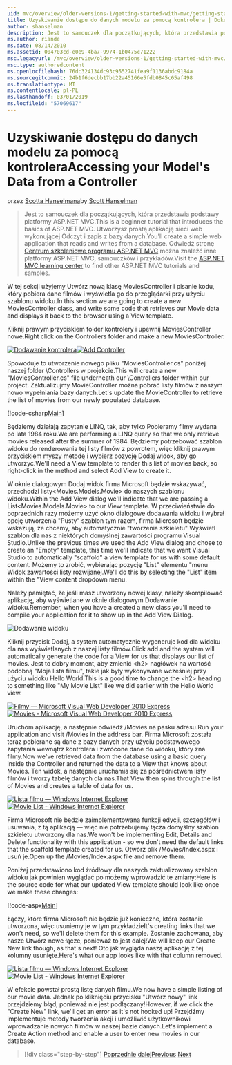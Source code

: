 ```yaml
---
uid: mvc/overview/older-versions-1/getting-started-with-mvc/getting-started-with-mvc-part5
title: Uzyskiwanie dostępu do danych modelu za pomocą kontrolera | Dokumentacja firmy Microsoft
author: shanselman
description: Jest to samouczek dla początkujących, która przedstawia podstawy platformy ASP.NET MVC. Utwórz prostą aplikację sieci web wykonującej Odczyt i zapis z bazy danych.
ms.author: riande
ms.date: 08/14/2010
ms.assetid: 004703cd-e0e9-4ba7-9974-1b0475c71222
msc.legacyurl: /mvc/overview/older-versions-1/getting-started-with-mvc/getting-started-with-mvc-part5
msc.type: authoredcontent
ms.openlocfilehash: 76dc324134dc93c9552741fea9f1136abdc9184a
ms.sourcegitcommit: 24b1f6decbb17bb22a45166e5fdb0845c65af498
ms.translationtype: MT
ms.contentlocale: pl-PL
ms.lasthandoff: 03/01/2019
ms.locfileid: "57069617"
---
```

<a name="accessing-your-models-data-from-a-controller"></a><span data-ttu-id="a9fba-104">Uzyskiwanie dostępu do danych modelu za pomocą kontrolera</span><span class="sxs-lookup"><span data-stu-id="a9fba-104">Accessing your Model's Data from a Controller</span></span>
====================
<span data-ttu-id="a9fba-105">przez [Scotta Hanselmana](https://github.com/shanselman)</span><span class="sxs-lookup"><span data-stu-id="a9fba-105">by [Scott Hanselman](https://github.com/shanselman)</span></span>

> <span data-ttu-id="a9fba-106">Jest to samouczek dla początkujących, która przedstawia podstawy platformy ASP.NET MVC.</span><span class="sxs-lookup"><span data-stu-id="a9fba-106">This is a beginner tutorial that introduces the basics of ASP.NET MVC.</span></span> <span data-ttu-id="a9fba-107">Utworzysz prostą aplikację sieci web wykonującej Odczyt i zapis z bazy danych.</span><span class="sxs-lookup"><span data-stu-id="a9fba-107">You'll create a simple web application that reads and writes from a database.</span></span> <span data-ttu-id="a9fba-108">Odwiedź stronę [Centrum szkoleniowe programu ASP.NET MVC](../../../index.md) można znaleźć inne platformy ASP.NET MVC, samouczków i przykładów.</span><span class="sxs-lookup"><span data-stu-id="a9fba-108">Visit the [ASP.NET MVC learning center](../../../index.md) to find other ASP.NET MVC tutorials and samples.</span></span>


<span data-ttu-id="a9fba-109">W tej sekcji użyjemy Utwórz nową klasę MoviesController i pisanie kodu, który pobiera dane filmów i wyświetla go do przeglądarki przy użyciu szablonu widoku.</span><span class="sxs-lookup"><span data-stu-id="a9fba-109">In this section we are going to create a new MoviesController class, and write some code that retrieves our Movie data and displays it back to the browser using a View template.</span></span>

<span data-ttu-id="a9fba-110">Kliknij prawym przyciskiem folder kontrolery i upewnij MoviesController nowe.</span><span class="sxs-lookup"><span data-stu-id="a9fba-110">Right click on the Controllers folder and make a new MoviesController.</span></span>

<span data-ttu-id="a9fba-111">[![Dodawanie kontrolera](getting-started-with-mvc-part5/_static/image2.png)](getting-started-with-mvc-part5/_static/image1.png)</span><span class="sxs-lookup"><span data-stu-id="a9fba-111">[![Add Controller](getting-started-with-mvc-part5/_static/image2.png)](getting-started-with-mvc-part5/_static/image1.png)</span></span>

<span data-ttu-id="a9fba-112">Spowoduje to utworzenie nowego pliku "MoviesController.cs" poniżej naszej folder \Controllers w projekcie.</span><span class="sxs-lookup"><span data-stu-id="a9fba-112">This will create a new "MoviesController.cs" file underneath our \Controllers folder within our project.</span></span> <span data-ttu-id="a9fba-113">Zaktualizujmy MovieController można pobrać listy filmów z naszym nowo wypełniania bazy danych.</span><span class="sxs-lookup"><span data-stu-id="a9fba-113">Let's update the MovieController to retrieve the list of movies from our newly populated database.</span></span>

[!code-csharp[Main](getting-started-with-mvc-part5/samples/sample1.cs)]

<span data-ttu-id="a9fba-114">Będziemy działają zapytanie LINQ, tak, aby tylko Pobieramy filmy wydana po lata 1984 roku.</span><span class="sxs-lookup"><span data-stu-id="a9fba-114">We are performing a LINQ query so that we only retrieve movies released after the summer of 1984.</span></span> <span data-ttu-id="a9fba-115">Będziemy potrzebować szablon widoku do renderowania tej listy filmów z powrotem, więc kliknij prawym przyciskiem myszy metodę i wybierz pozycję Dodaj widok, aby go utworzyć.</span><span class="sxs-lookup"><span data-stu-id="a9fba-115">We'll need a View template to render this list of movies back, so right-click in the method and select Add View to create it.</span></span>

<span data-ttu-id="a9fba-116">W oknie dialogowym Dodaj widok firma Microsoft będzie wskazywać, przechodzi listy&lt;Movies.Models.Movie&gt; do naszych szablonu widoku.</span><span class="sxs-lookup"><span data-stu-id="a9fba-116">Within the Add View dialog we'll indicate that we are passing a List&lt;Movies.Models.Movie&gt; to our View template.</span></span> <span data-ttu-id="a9fba-117">W przeciwieństwie do poprzednich razy możemy użyć okno dialogowe dodawania widoku i wybrał opcję utworzenia "Pusty" szablon tym razem, firma Microsoft będzie wskazują, że chcemy, aby automatycznie "tworzenia szkieletu" Wyświetl szablon dla nas z niektórych domyślnej zawartości programu Visual Studio.</span><span class="sxs-lookup"><span data-stu-id="a9fba-117">Unlike the previous times we used the Add View dialog and chose to create an "Empty" template, this time we'll indicate that we want Visual Studio to automatically "scaffold" a view template for us with some default content.</span></span> <span data-ttu-id="a9fba-118">Możemy to zrobić, wybierając pozycję "List" elementu "menu Widok zawartości listy rozwijanej.</span><span class="sxs-lookup"><span data-stu-id="a9fba-118">We'll do this by selecting the "List" item within the "View content dropdown menu.</span></span>

<span data-ttu-id="a9fba-119">Należy pamiętać, że jeśli masz utworzony nowej klasy, należy skompilować aplikację, aby wyświetlane w oknie dialogowym Dodawanie widoku.</span><span class="sxs-lookup"><span data-stu-id="a9fba-119">Remember, when you have a created a new class you'll need to compile your application for it to show up in the Add View Dialog.</span></span>

![Dodawanie widoku](getting-started-with-mvc-part5/_static/image3.png)

<span data-ttu-id="a9fba-121">Kliknij przycisk Dodaj, a system automatycznie wygeneruje kod dla widoku dla nas wyświetlanych z naszej listy filmów.</span><span class="sxs-lookup"><span data-stu-id="a9fba-121">Click add and the system will automatically generate the code for a View for us that displays our list of movies.</span></span> <span data-ttu-id="a9fba-122">Jest to dobry moment, aby zmienić &lt;h2&gt; nagłówek na wartość podobną "Moja lista filmu", takie jak były wykonywane wcześniej przy użyciu widoku Hello World.</span><span class="sxs-lookup"><span data-stu-id="a9fba-122">This is a good time to change the &lt;h2&gt; heading to something like "My Movie List" like we did earlier with the Hello World view.</span></span>

<span data-ttu-id="a9fba-123">[![Filmy — Microsoft Visual Web Developer 2010 Express](getting-started-with-mvc-part5/_static/image5.png)](getting-started-with-mvc-part5/_static/image4.png)</span><span class="sxs-lookup"><span data-stu-id="a9fba-123">[![Movies - Microsoft Visual Web Developer 2010 Express](getting-started-with-mvc-part5/_static/image5.png)](getting-started-with-mvc-part5/_static/image4.png)</span></span>

<span data-ttu-id="a9fba-124">Uruchom aplikację, a następnie odwiedź /Movies na pasku adresu.</span><span class="sxs-lookup"><span data-stu-id="a9fba-124">Run your application and visit /Movies in the address bar.</span></span> <span data-ttu-id="a9fba-125">Firma Microsoft została teraz pobierane są dane z bazy danych przy użyciu podstawowego zapytania wewnątrz kontrolera i zwrócone dane do widoku, który zna filmy.</span><span class="sxs-lookup"><span data-stu-id="a9fba-125">Now we've retrieved data from the database using a basic query inside the Controller and returned the data to a View that knows about Movies.</span></span> <span data-ttu-id="a9fba-126">Ten widok, a następnie uruchamia się za pośrednictwem listy filmów i tworzy tabelę danych dla nas.</span><span class="sxs-lookup"><span data-stu-id="a9fba-126">That View then spins through the list of Movies and creates a table of data for us.</span></span>

<span data-ttu-id="a9fba-127">[![Lista filmu — Windows Internet Explorer](getting-started-with-mvc-part5/_static/image7.png)](getting-started-with-mvc-part5/_static/image6.png)</span><span class="sxs-lookup"><span data-stu-id="a9fba-127">[![Movie List - Windows Internet Explorer](getting-started-with-mvc-part5/_static/image7.png)](getting-started-with-mvc-part5/_static/image6.png)</span></span>

<span data-ttu-id="a9fba-128">Firma Microsoft nie będzie zaimplementowana funkcji edycji, szczegółów i usuwania, z tą aplikacją — więc nie potrzebujemy łącza domyślny szablon szkieletu utworzony dla nas.</span><span class="sxs-lookup"><span data-stu-id="a9fba-128">We won't be implementing Edit, Details and Delete functionality with this application - so we don't need the default links that the scaffold template created for us.</span></span> <span data-ttu-id="a9fba-129">Otwórz plik /Movies/Index.aspx i usuń je.</span><span class="sxs-lookup"><span data-stu-id="a9fba-129">Open up the /Movies/Index.aspx file and remove them.</span></span>

<span data-ttu-id="a9fba-130">Poniżej przedstawiono kod źródłowy dla naszych zaktualizowany szablon widoku jak powinien wyglądać po możemy wprowadzić te zmiany:</span><span class="sxs-lookup"><span data-stu-id="a9fba-130">Here is the source code for what our updated View template should look like once we make these changes:</span></span>

[!code-aspx[Main](getting-started-with-mvc-part5/samples/sample2.aspx)]

<span data-ttu-id="a9fba-131">Łączy, które firma Microsoft nie będzie już konieczne, która zostanie utworzona, więc usuniemy je w tym przykładzie</span><span class="sxs-lookup"><span data-stu-id="a9fba-131">It's creating links that we won't need, so we'll delete them for this example.</span></span> <span data-ttu-id="a9fba-132">Zostanie zachowana, aby nasze Utwórz nowe łącze, ponieważ to jest dalej!</span><span class="sxs-lookup"><span data-stu-id="a9fba-132">We will keep our Create New link though, as that's next!</span></span> <span data-ttu-id="a9fba-133">Oto jak wygląda naszą aplikację z tej kolumny usunięte.</span><span class="sxs-lookup"><span data-stu-id="a9fba-133">Here's what our app looks like with that column removed.</span></span>

<span data-ttu-id="a9fba-134">[![Lista filmu — Windows Internet Explorer](getting-started-with-mvc-part5/_static/image9.png)](getting-started-with-mvc-part5/_static/image8.png)</span><span class="sxs-lookup"><span data-stu-id="a9fba-134">[![Movie List - Windows Internet Explorer](getting-started-with-mvc-part5/_static/image9.png)](getting-started-with-mvc-part5/_static/image8.png)</span></span>

<span data-ttu-id="a9fba-135">W efekcie powstał prostą listę danych filmu.</span><span class="sxs-lookup"><span data-stu-id="a9fba-135">We now have a simple listing of our movie data.</span></span> <span data-ttu-id="a9fba-136">Jednak po kliknięciu przycisku "Utwórz nowy" link przejdziemy błąd, ponieważ nie jest podłączany!</span><span class="sxs-lookup"><span data-stu-id="a9fba-136">However, if we click the "Create New" link, we'll get an error as it's not hooked up!</span></span> <span data-ttu-id="a9fba-137">Przejdźmy implementuje metody tworzenia akcji i umożliwić użytkownikowi wprowadzanie nowych filmów w naszej bazie danych.</span><span class="sxs-lookup"><span data-stu-id="a9fba-137">Let's implement a Create Action method and enable a user to enter new movies in our database.</span></span>

> [!div class="step-by-step"]
> <span data-ttu-id="a9fba-138">[Poprzednie](getting-started-with-mvc-part4.md)
> [dalej](getting-started-with-mvc-part6.md)</span><span class="sxs-lookup"><span data-stu-id="a9fba-138">[Previous](getting-started-with-mvc-part4.md)
[Next](getting-started-with-mvc-part6.md)</span></span>
